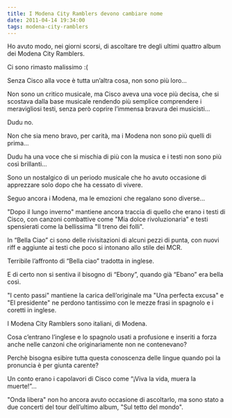 ```yaml
---
title: I Modena City Ramblers devono cambiare nome
date: 2011-04-14 19:34:00
tags: modena-city-ramblers
---
```


Ho avuto modo, nei giorni scorsi, di ascoltare tre degli ultimi quattro
album dei Modena City Ramblers.

Ci sono rimasto malissimo :(

Senza Cisco alla voce è tutta un’altra cosa, non sono più loro…

Non sono un critico musicale, ma Cisco aveva una voce più decisa, che si
scostava dalla base musicale rendendo più semplice comprendere i
meravigliosi testi, senza però coprire l’immensa bravura dei musicisti…

Dudu no.

Non che sia meno bravo, per carità, ma i Modena non sono più quelli di
prima…

Dudu ha una voce che si mischia di più con la musica e i testi non sono
più così brillanti…

Sono un nostalgico di un periodo musicale che ho avuto occasione di
apprezzare solo dopo che ha cessato di vivere.

Seguo ancora i Modena, ma le emozioni che regalano sono diverse…

"Dopo il lungo inverno" mantiene ancora traccia di quello che erano i
testi di Cisco, con canzoni combattive come "Mia dolce rivoluzionaria" e
testi spensierati come la bellissima "Il treno dei folli".

In “Bella Ciao” ci sono delle rivisitazioni di alcuni pezzi di punta,
con nuovi riff e aggiunte ai testi che poco si intonano allo stile dei
MCR.

Terribile l’affronto di “Bella ciao” tradotta in inglese.

E di certo non si sentiva il bisogno di “Ebony”, quando già “Ebano” era
bella così.

"I cento passi" mantiene la carica dell’originale ma "Una perfecta
excusa" e "El presidente" ne perdono tantissimo con le mezze frasi in
spagnolo e i coretti in inglese.

I Modena City Ramblers sono italiani, di Modena.

Cosa c’entrano l’inglese e lo spagnolo usati a profusione e inseriti a
forza anche nelle canzoni che originariamente non ne contenevano?

Perchè bisogna esibire tutta questa conoscenza delle lingue quando poi
la pronuncia è per giunta carente?

Un conto erano i capolavori di Cisco come “¡Viva la vida, muera la
muerte!”…

"Onda libera" non ho ancora avuto occasione di ascoltarlo, ma sono stato
a due concerti del tour dell’ultimo album, "Sul tetto del mondo".
